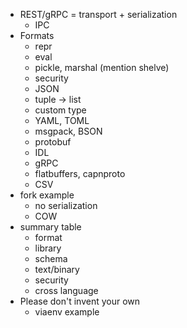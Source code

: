 - REST/gRPC = transport + serialization
    - IPC
- Formats
    - repr
	- eval
    - pickle, marshal (mention shelve)
	- security
    - JSON
	- tuple → list
	- custom type
    - YAML, TOML
    - msgpack, BSON
    - protobuf
	- IDL
	- gRPC
    - flatbuffers, capnproto
    - CSV
- fork example
    - no serialization
    - COW
- summary table
    - format
    - library
    - schema
    - text/binary
    - security
    - cross language
- Please don't invent your own
    - viaenv example
